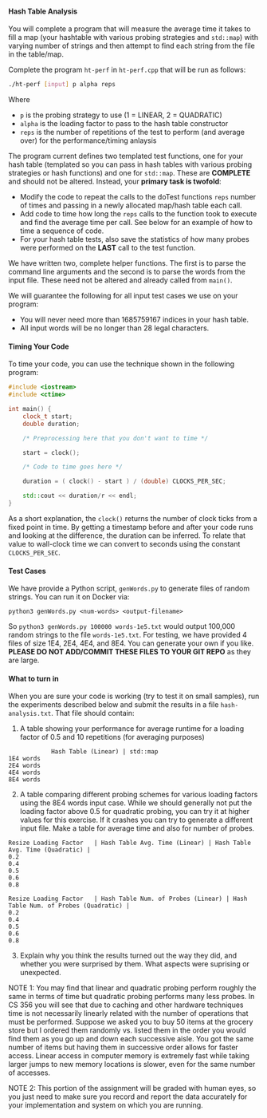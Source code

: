 
#### Hash Table Analysis

You will complete a program that will measure the average time it takes to fill a map (your hashtable with various probing strategies and `std::map`) with varying number of strings and then attempt to find each string from the file in the table/map.

Complete the program `ht-perf` in `ht-perf.cpp` that will be run as follows:

```bash
./ht-perf [input] p alpha reps
```

Where 
  - `p` is the probing strategy to use (1 = LINEAR, 2 = QUADRATIC)
  - `alpha` is the loading factor to pass to the hash table constructor
  - `reps` is the number of repetitions of the test to perform (and average over) for the performance/timing anlaysis


The program current defines two templated test functions, one for your hash table (templated so you can pass in hash tables with various probing strategies or hash functions) and one for `std::map`.  These are **COMPLETE** and should not be altered.  Instead, your **primary task is twofold**:
  - Modify the code to repeat the calls to the doTest functions `reps` number of times and passing in a newly allocated map/hash table each call.
  - Add code to time how long the `reps` calls to the function took to execute and find the average time per call.  See below for an example of how to time a sequence of code.
  - For your hash table tests, also save the statistics of how many probes were performed on the **LAST** call to the test function.

We have written two, complete helper functions. The first is to parse the command line arguments and the second is to parse the words from the input file.  These need not be altered and already called from `main()`.

We will guarantee the following for all input test cases we use on your program:

  - You will never need more than 1685759167 indices in your hash table.
  - All input words will be no longer than 28 legal characters.

#### Timing Your Code

To time your code, you can use the technique shown in the following program:

```c++
#include <iostream>
#include <ctime>

int main() {
    clock_t start;
    double duration;

    /* Preprocessing here that you don't want to time */

    start = clock();

    /* Code to time goes here */

    duration = ( clock() - start ) / (double) CLOCKS_PER_SEC;

    std::cout << duration/r << endl;
}
```

As a short explanation, the `clock()` returns the number of clock ticks from a fixed point in time. By getting a timestamp before and after your code runs and looking at the difference, the duration can be inferred. To relate that value to wall-clock time we can convert to seconds using the constant `CLOCKS_PER_SEC`.

#### Test Cases

We have provide a Python script, `genWords.py` to generate files of random strings.  You can run it on Docker via:

`python3 genWords.py <num-words> <output-filename>`

So `python3 genWords.py 100000 words-1e5.txt` would output 100,000 random strings to the file `words-1e5.txt`.  For testing, we have provided 4 files of size 1E4, 2E4, 4E4, and 8E4.  You can generate your own if you like. **PLEASE DO NOT ADD/COMMIT THESE FILES TO YOUR GIT REPO** as they are large.

#### What to turn in

When you are sure your code is working (try to test it on small samples), run the experiments described below and submit the results in a file `hash-analysis.txt`.  That file should contain:

1. A table showing your performance for average runtime for a loading factor of 0.5 and 10 repetitions (for averaging purposes)

```
            Hash Table (Linear) | std::map
1E4 words
2E4 words
4E4 words
8E4 words
```

2. A table comparing different probing schemes for various loading factors using the 8E4 words input case. While we should generally not put the loading factor above 0.5 for quadratic probing, you can try it at higher values for this exercise. If it crashes you can try to generate a different input file.  Make a table for average time and also for number of probes.

```
Resize Loading Factor   | Hash Table Avg. Time (Linear) | Hash Table Avg. Time (Quadratic) | 
0.2
0.4
0.5
0.6
0.8
```

```
Resize Loading Factor   | Hash Table Num. of Probes (Linear) | Hash Table Num. of Probes (Quadratic) | 
0.2
0.4
0.5
0.6
0.8
```

3. Explain why you think the results turned out the way they did, and whether you were surprised by them.  What aspects were suprising or unexpected.


NOTE 1: You may find that linear and quadratic probing perform roughly the same in terms of time but quadratic probing performs many less probes.  In CS 356 you will see that due to caching and other hardware techniques time is not necessarily linearly related with the number of operations that must be performed.  Suppose we asked you to buy 50 items at the grocery store but I ordered them randomly vs. listed them in the order you would find them as you go up and down each successive aisle.  You got the same number of items but having them in successive order allows for faster access.  Linear access in computer memory is extremely fast while taking larger jumps to new memory locations is slower, even for the same number of accesses.

NOTE 2: This portion of the assignment will be graded with human eyes, so you just need to make sure you record and report the data accurately for your implementation and system on which you are running. 